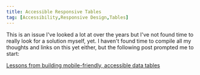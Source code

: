```yaml
---
title: Accessible Responsive Tables
tag: [Accessibility,Responsive Design,Tables]
---
```

This is an issue I've looked a lot at over the years but I've not found time to really look for a solution myself, yet.
I haven't found time to compile all my thoughts and links on this yet either, but the following post prompted me to start:

[Lessons from building mobile-friendly, accessible data tables](https://medium.com/shopify-ux/make-commerce-better-for-everyone-b96f0621ddf3#.ar387d5vl)
